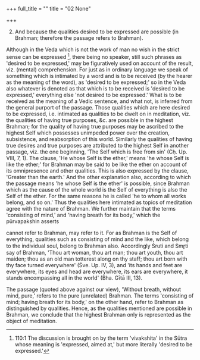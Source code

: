 +++
full_title = ""
title = "02 None"

+++


2. And because the qualities desired to be expressed are possible (in Brahman; therefore the passage refers to Brahman).

Although in the Veda which is not the work of man no wish in the strict sense can be expressed [^fn_142], there being no speaker, still such phrases as 'desired to be expressed,' may be figuratively used on account of the result, viz. (mental) comprehension. For just as in ordinary language we speak of something which is intimated by a word and is to be received (by the hearer as the meaning of the word), as 'desired to be expressed;' so in the Veda also whatever is denoted as that which is to be received is 'desired to be expressed,' everything else 'not desired to be expressed.' What is to be received as the meaning of a Vedic sentence, and what not, is inferred from the general purport of the passage. Those qualities which are here desired to be expressed, i.e. intimated as qualities to be dwelt on in meditation, viz. the qualities of having true purposes, &c. are possible in the highest Brahman; for the quality of having true purposes may be ascribed to the highest Self which possesses unimpeded power over the creation, subsistence, and reabsorption of this world. Similarly the qualities of having true desires and true purposes are attributed to the highest Self in another passage, viz. the one beginning, 'The Self which is free from sin' (Cḥ. Up. VIII, 7, 1). The clause, 'He whose Self is the ether,' means 'he whose Self is like the ether;' for Brahman may be said to be like the ether on account of its omnipresence and other qualities. This is also expressed by the clause, 'Greater than the earth.' And the other explanation also, according to which the passage means 'he whose Self is the ether' is possible, since Brahman which as the cause of the whole world is the Self of everything is also the Self of the ether. For the same reasons he is called 'he to whom all works belong, and so on.' Thus the qualities here intimated as topics of meditation agree with the nature of Brahman. We further maintain that the terms 'consisting of mind,' and 'having breath for its body,' which the pūrvapakshin asserts

[^fn_142]: 110:1 The discussion is brought on by the term 'vivakshita' in the Sūtra whose meaning is 'expressed, aimed at,' but more literally 'desired to be expressed.'

cannot refer to Brahman, may refer to it. For as Brahman is the Self of everything, qualities such as consisting of mind and the like, which belong to the individual soul, belong to Brahman also. Accordingly Śruti and Smr̥ti say of Brahman, 'Thou art woman, thou art man; thou art youth, thou art maiden; thou as an old man totterest along on thy staff; thou art born with thy face turned everywhere' (Śve. Up. IV, 3), and 'its hands and feet are everywhere, its eyes and head are everywhere, its ears are everywhere, it stands encompassing all in the world' (Bha. Gītā III, 13).

The passage (quoted above against our view), 'Without breath, without mind, pure,' refers to the pure (unrelated) Brahman. The terms 'consisting of mind; having breath for its body,' on the other hand, refer to Brahman as distinguished by qualities. Hence, as the qualities mentioned are possible in Brahman, we conclude that the highest Brahman only is represented as the object of meditation.

